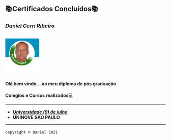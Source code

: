 ## :books:Certificados Concluídos:books:

### *Daniel Cerri Ribeiro*

##   <img src="img/eu_lkdn.jpg" alt="0" style="zoom: 50%;" />

#### **Olá bem vindo... ao meu diploma de pós graduação** 

**Colégios e Cursos realizados**:computer:

-----------------------------------------------------

- _**[Universidade (9) de julho ](https://github.com/danieldansoft/Certificados/blob/master/cst/3B4GA7P.pdf)**_
- **UNINOVE SAO PAULO**

-----------------------------------------------------

`copyright © Daniel 2021`

